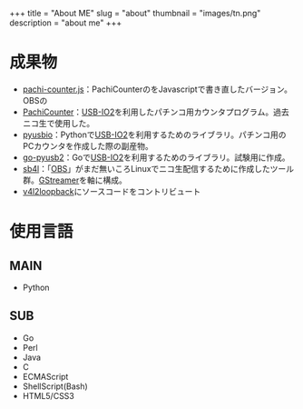 +++
title = "About ME"
slug = "about"
thumbnail = "images/tn.png"
description = "about me"
+++

# 成果物

* [pachi-counter.js](https://github.com/yukkeorg/pachi-counter.js)：PachiCounterのをJavascriptで書き直したバージョン。OBSの
* [PachiCounter](https://github.com/yukkeorg/PachiCounter)：[USB-IO2](http://km2net.com/usb-io2.0/index.shtml)を利用したパチンコ用カウンタプログラム。過去ニコ生で使用した。
* [pyusbio](https://github.com/yukkeorg/pyusbio)：Pythonで[USB-IO2](http://km2net.com/usb-io2.0/index.shtml)を利用するためのライブラリ。パチンコ用のPCカウンタを作成した際の副産物。
* [go-pyusb2](https://github.com/yukkeorg/go-usbio2)：Goで[USB-IO2](http://km2net.com/usb-io2.0/index.shtml)を利用するためのライブラリ。試験用に作成。
* [sb4l](https://github.com/yukkeorg/sb4l)：「[OBS](https://obsproject.com/)」がまだ無いころLinuxでニコ生配信するために作成したツール群。[GStreamer](https://gstreamer.freedesktop.org/)を軸に構成。
* [v4l2loopback](https://github.com/umlaeute/v4l2loopback)にソースコードをコントリビュート


# 使用言語

## MAIN

* Python

## SUB

* Go
* Perl
* Java
* C
* ECMAScript
* ShellScript(Bash)
* HTML5/CSS3
